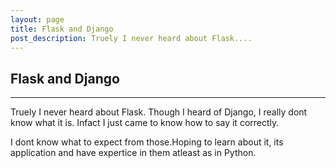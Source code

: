 ```yaml
---
layout: page
title: Flask and Django
post_description: Truely I never heard about Flask....
---
```


<h2>
    Flask and Django
</h2>
<hr>
Truely I never heard about Flask. Though I heard of Django, I really dont know what it is. Infact I just came to know how to say it correctly.

I dont know what to expect from those.Hoping to learn about it, its application and have expertice in them atleast as in Python. 




